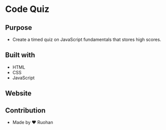 # Code Quiz

## Purpose

- Create a timed quiz on JavaScript fundamentals that stores high scores.

## Built with

- HTML
- CSS
- JavaScript

## Website

## Contribution

- Made by ❤ Ruohan
